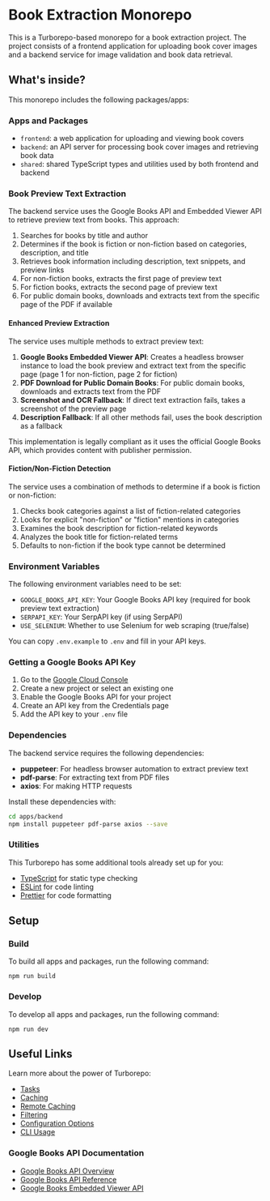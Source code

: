 # Book Extraction Monorepo

This is a Turborepo-based monorepo for a book extraction project. The project consists of a frontend application for uploading book cover images and a backend service for image validation and book data retrieval.

## What's inside?

This monorepo includes the following packages/apps:

### Apps and Packages

- `frontend`: a web application for uploading and viewing book covers
- `backend`: an API server for processing book cover images and retrieving book data
- `shared`: shared TypeScript types and utilities used by both frontend and backend

### Book Preview Text Extraction

The backend service uses the Google Books API and Embedded Viewer API to retrieve preview text from books. This approach:

1. Searches for books by title and author
2. Determines if the book is fiction or non-fiction based on categories, description, and title
3. Retrieves book information including description, text snippets, and preview links
4. For non-fiction books, extracts the first page of preview text
5. For fiction books, extracts the second page of preview text
6. For public domain books, downloads and extracts text from the specific page of the PDF if available

#### Enhanced Preview Extraction

The service uses multiple methods to extract preview text:

1. **Google Books Embedded Viewer API**: Creates a headless browser instance to load the book preview and extract text from the specific page (page 1 for non-fiction, page 2 for fiction)
2. **PDF Download for Public Domain Books**: For public domain books, downloads and extracts text from the PDF
3. **Screenshot and OCR Fallback**: If direct text extraction fails, takes a screenshot of the preview page
4. **Description Fallback**: If all other methods fail, uses the book description as a fallback

This implementation is legally compliant as it uses the official Google Books API, which provides content with publisher permission.

#### Fiction/Non-Fiction Detection

The service uses a combination of methods to determine if a book is fiction or non-fiction:

1. Checks book categories against a list of fiction-related categories
2. Looks for explicit "non-fiction" or "fiction" mentions in categories
3. Examines the book description for fiction-related keywords
4. Analyzes the book title for fiction-related terms
5. Defaults to non-fiction if the book type cannot be determined

### Environment Variables

The following environment variables need to be set:

- `GOOGLE_BOOKS_API_KEY`: Your Google Books API key (required for book preview text extraction)
- `SERPAPI_KEY`: Your SerpAPI key (if using SerpAPI)
- `USE_SELENIUM`: Whether to use Selenium for web scraping (true/false)

You can copy `.env.example` to `.env` and fill in your API keys.

### Getting a Google Books API Key

1. Go to the [Google Cloud Console](https://console.cloud.google.com/)
2. Create a new project or select an existing one
3. Enable the Google Books API for your project
4. Create an API key from the Credentials page
5. Add the API key to your `.env` file

### Dependencies

The backend service requires the following dependencies:

- **puppeteer**: For headless browser automation to extract preview text
- **pdf-parse**: For extracting text from PDF files
- **axios**: For making HTTP requests

Install these dependencies with:

```bash
cd apps/backend
npm install puppeteer pdf-parse axios --save
```

### Utilities

This Turborepo has some additional tools already set up for you:

- [TypeScript](https://www.typescriptlang.org/) for static type checking
- [ESLint](https://eslint.org/) for code linting
- [Prettier](https://prettier.io) for code formatting

## Setup

### Build

To build all apps and packages, run the following command:

```
npm run build
```

### Develop

To develop all apps and packages, run the following command:

```
npm run dev
```

## Useful Links

Learn more about the power of Turborepo:

- [Tasks](https://turbo.build/repo/docs/core-concepts/monorepos/running-tasks)
- [Caching](https://turbo.build/repo/docs/core-concepts/caching)
- [Remote Caching](https://turbo.build/repo/docs/core-concepts/remote-caching)
- [Filtering](https://turbo.build/repo/docs/core-concepts/monorepos/filtering)
- [Configuration Options](https://turbo.build/repo/docs/reference/configuration)
- [CLI Usage](https://turbo.build/repo/docs/reference/command-line-reference)

### Google Books API Documentation

- [Google Books API Overview](https://developers.google.com/books/docs/v1/using)
- [Google Books API Reference](https://developers.google.com/books/docs/v1/reference/)
- [Google Books Embedded Viewer API](https://developers.google.com/books/docs/viewer/developers_guide) 